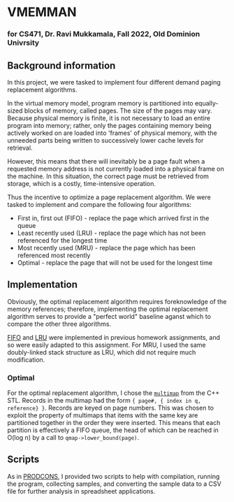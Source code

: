 # VMEMMAN

### for CS471, Dr. Ravi Mukkamala, Fall 2022, Old Dominion Univrsity

## Background information
In this project, we were tasked to implement four different demand paging
replacement algorithms.

In the virtual memory model, program memory is partitioned into equally-sized
blocks of memory, called pages.  The size of the pages may vary.  Because 
physical memory is finite, it is not necessary to load an entire program into
memory; rather, only the pages containing memory being actively worked on are
loaded into 'frames' of physical memory, with the unneeded parts being written
to successively lower cache levels for retrieval.

However, this means that there will inevitably be a page fault when a requested
memory address is not currently loaded into a physical frame on the machine. In
this situation, the correct page must be retrieved from storage, which is a
costly, time-intensive operation.

Thus the incentive to optimize a page replacement algorithm.  We were tasked to
implement and compare the following four algorithms:
* First in, first out (FIFO) - replace the page which arrived first in the
  queue
* Least recently used (LRU) - replace the page which has not been referenced
  for the longest time
* Most recently used (MRU) - replace the page which has been referenced most
  recently
* Optimal - replace the page that will not be used for the longest time

## Implementation
Obviously, the optimal replacement algorithm requires foreknowledge of the
memory references; therefore, implementing the optimal replacement algorithm
serves to provide a "perfect world" baseline aganst which to compare the other
three algorithms.

[FIFO](../../hw2) and [LRU](../../hw6) were implemented in previous homework assignments, and so
were easily adapted to this assignment. For MRU, I used the same doubly-linked
stack structure as LRU, which did not require much modification.

### Optimal

For the optimal replacement algorithm, I chose the [`multimap`](https://en.cppreference.com/w/cpp/container/multimap) from the C++
STL.  Records in the multimap had the form `{ page#, { index in q, reference} }`. 
Records are keyed on page numbers. This was chosen to exploit the property of multimaps 
that items with the same key are partitioned together in the order they were inserted. 
This means that each partition is effectively a FIFO queue, the head of which can be 
reached in O(log n) by a call to `qmap->lower_bound(page)`.

## Scripts
As in [PRODCONS](../prodcons/), I provided two scripts to help with
compilation, running the program, collecting samples, and converting the sample
data to a CSV file for further analysis in spreadsheet applications.
